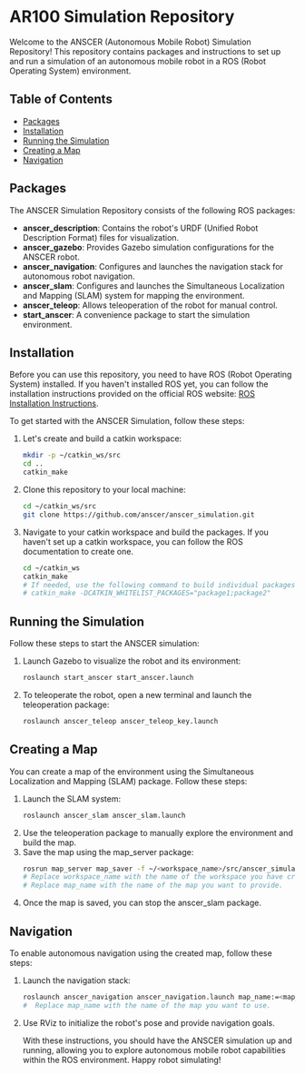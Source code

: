# AR100 Simulation Repository

Welcome to the ANSCER (Autonomous Mobile Robot) Simulation Repository! This repository contains packages and instructions to set up and run a simulation of an autonomous mobile robot in a ROS (Robot Operating System) environment.

## Table of Contents
- [Packages](#packages)
- [Installation](#installation)
- [Running the Simulation](#running-the-simulation)
- [Creating a Map](#creating-a-map)
- [Navigation](#navigation)

## Packages
The ANSCER Simulation Repository consists of the following ROS packages:
- **anscer_description**: Contains the robot's URDF (Unified Robot Description Format) files for visualization.
- **anscer_gazebo**: Provides Gazebo simulation configurations for the ANSCER robot.
- **anscer_navigation**: Configures and launches the navigation stack for autonomous robot navigation.
- **anscer_slam**: Configures and launches the Simultaneous Localization and Mapping (SLAM) system for mapping the environment.
- **anscer_teleop**: Allows teleoperation of the robot for manual control.
- **start_anscer**: A convenience package to start the simulation environment.

## Installation
Before you can use this repository, you need to have ROS (Robot Operating System) installed. If you haven't installed ROS yet, you can follow the installation instructions provided on the official ROS website: [ROS Installation Instructions](http://wiki.ros.org/Installation).

To get started with the ANSCER Simulation, follow these steps:

1. Let's create and build a catkin workspace:
    ```bash
    mkdir -p ~/catkin_ws/src
    cd ..
    catkin_make
3. Clone this repository to your local machine:
    ```bash
    cd ~/catkin_ws/src
    git clone https://github.com/anscer/anscer_simulation.git
4. Navigate to your catkin workspace and build the packages. If you haven't set up a catkin workspace, you can follow the ROS documentation to create one.
    ```bash
    cd ~/catkin_ws
    catkin_make
    # If needed, use the following command to build individual packages
    # catkin_make -DCATKIN_WHITELIST_PACKAGES="package1;package2"

## Running the Simulation
Follow these steps to start the ANSCER simulation:

1. Launch Gazebo to visualize the robot and its environment:
    ```bash
    roslaunch start_anscer start_anscer.launch
2. To teleoperate the robot, open a new terminal and launch the teleoperation package:
    ```bash
    roslaunch anscer_teleop anscer_teleop_key.launch

## Creating a Map
You can create a map of the environment using the Simultaneous Localization and Mapping (SLAM) package. Follow these steps:

1. Launch the SLAM system:
    ```bash
    roslaunch anscer_slam anscer_slam.launch
2. Use the teleoperation package to manually explore the environment and build the map.
3. Save the map using the map_server package:
    ```bash
    rosrun map_server map_saver -f ~/<workspace_name>/src/anscer_simulation/anscer_navigation/maps/<map_name>
    # Replace workspace_name with the name of the workspace you have created.
    # Replace map_name with the name of the map you want to provide.
4. Once the map is saved, you can stop the anscer_slam package.

## Navigation
To enable autonomous navigation using the created map, follow these steps:

1. Launch the navigation stack:
    ```bash
    roslaunch anscer_navigation anscer_navigation.launch map_name:=<map_name>
    #  Replace map_name with the name of the map you want to use.
2. Use RViz to initialize the robot's pose and provide navigation goals.

    With these instructions, you should have the ANSCER simulation up and running, allowing you to explore autonomous mobile robot capabilities within the ROS environment. Happy robot simulating!
